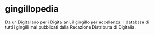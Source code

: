# gingillopedia
Da un Digitaliano per i Digitaliani, il gingillo per eccellenza: il database di tutti i gingilli mai pubblicati dalla Redazione Distribuita di Digitalia.

